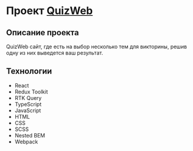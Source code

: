 <h1>Проект <a href='https://lemurrs.github.io/Quiz/'>QuizWeb</a></h1>
<h2>Описание проекта</h2>
<p>QuizWeb сайт, где есть на выбор несколько тем для викторины, решив одну из них выведется ваш результат. </p>
<h2>Технологии</h2>
<ul>
<li>React</li>
<li>Redux Toolkit</li>
<li>RTK Query</li>
<li>TypeScript</li>
<li>JavaScript</li>
<li>HTML</li>
<li>CSS</li>
<li>SCSS</li>
<li>Nested BEM</li>
<li>Webpack</li>
</ul>


